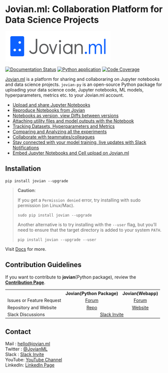 # Jovian.ml: Collaboration Platform for Data Science Projects

![](/docs/jovian_horizontal_logo.svg)

[![Documentation Status](https://readthedocs.org/projects/jovian-py/badge/?version=latest)](https://jovian.ml/docs/)
[![Python application](https://github.com/JovianML/jovian-py/workflows/Python%20application/badge.svg)](https://github.com/JovianML/jovian-py/actions?query=branch%3Amaster)
[![Code Coverage](https://codecov.io/gh/JovianML/jovian-py/branch/master/graph/badge.svg)](https://codecov.io/gh/JovianML/jovian-py)


[Jovian.ml](https://www.jovian.ml?utm_source) is a platform for sharing and collaboraring on Jupyter notebooks and data science projects. `jovian-py` is an open-source Python package for uploading your data science code, Jupyter notebooks, ML models, hyperparameters, metrics etc. to your Jovian.ml account. 

- [Upload and share Jupyter Notebooks](https://jovian.ml/docs/user-guide/upload.html)
- [Reproduce Notebooks from Jovian](https://jovian.ml/docs/user-guide/reproduce.html)
- [Notebooks as version, view Diffs between versions](https://jovian.ml/docs/user-guide/version.html)
- [Attaching utility files and model outputs with the Notebook](https://jovian.ml/docs/user-guide/attach.html)
- [Tracking Datasets, Hyperparameters and Metrics](https://jovian.ml/docs/user-guide/track.html)
- [Comparing and Analyzing all the experiments](https://jovian.ml/docs/user-guide/compare.html)
- [Collaborate with teammates/colleagues](https://jovian.ml/docs/user-guide/collaborate.html)
- [Stay connected with your model training, live updates with Slack Notifications](https://jovian.ml/docs/user-guide/integrations.html)
- [Embed Jupyter Notebooks and Cell upload on Jovian.ml](https://jovian.ml/docs/user-guide/embed.html)


## Installation

```
pip install jovian --upgrade
```

> **Caution**:
>
> If you get a `Permission denied` error, try installing with sudo permission (on Linux/Mac).
>
> ```
> sudo pip install jovian --upgrade
> ```
>
> Another alternative is to try installing with the `--user` flag, but you’ll need to ensure that the target directory is added to your system `PATH`.
>
> ```
> pip install jovian --upgrade --user
> ```

Visit [Docs](https://jovian.ml/docs/) for more.

## Contribution Guidelines

If you want to contribute to **jovian**(Python package), review the [**Contribution Page**](https://github.com/JovianML/jovian-py/blob/master/CONTRIBUTING.md).

<table>
    <tr>
        <th> </th>
        <th>Jovian(Python Package)</th>
        <th>Jovian(Webapp)</th>
    </tr>
    <tr>
        <td>Issues or Feature Request</td>
        <td align="center"> <a href="https://github.com/JovianML/jovian-py/issues" target="_blank">Forum</a> </td>
        <td align="center"> <a href="https://jovian.ml/forum/c/help/22" target="_blank">Forum</a> </td>
    </tr>
    <tr>
        <td>Repository and Website</td>
        <td align="center"> <a href="https://github.com/JovianML" target="_blank">Repo</a> </td>
        <td align="center"> <a href="https://www.jovian.ml/?utm_source=github" target="_blank">Website</a> </td>
    </tr>
    <tr>
        <td>Slack Discussions</td>
        <td align="center" colspan=2> <a href="https://bit.ly/jovian-users" rel="noopener noreferrer" target="_blank">Slack Invite</a> </td>
    </tr>
</table>

## Contact

Mail : hello@jovian.ml
<br/>
Twitter : [@JovianML](https://twitter.com/JovianML)
<br/>
Slack : [Slack Invite](https://bit.ly/jovian-users)
<br/>
YouTube: [YouTube Channel](https://www.youtube.com/jovianml)
<br/>
LinkedIn: [LinkedIn Page](https://www.linkedin.com/company/jovianml/)
